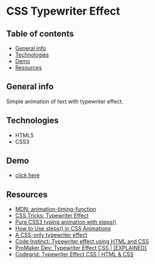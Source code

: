 # CSS Typewriter Effect

## Table of contents
* [General info](#general-info)
* [Technologies](#technologies)
* [Demo](#demo)
* [Resources](#resources)

## General info

Simple animation of text with typewriter effect.

## Technologies

* HTML5
* CSS3

## Demo

- [click here](https://mikulew.github.io/css-typewriter-effect/)

## Resources

- [MDN: animation-timing-function](https://developer.mozilla.org/en-US/docs/Web/CSS/animation-timing-function)
- [CSS Tricks: Typewriter Effect](https://css-tricks.com/snippets/css/typewriter-effect/)
- [Pure CSS3 typing animation with steps()](https://lea.verou.me/2011/09/pure-css3-typing-animation-with-steps/)
- [How to Use steps() in CSS Animations](https://designmodo.com/steps-css-animations/)
- [A CSS-only typewriter effect](https://www.stefanjudis.com/snippets/a-css-only-typewriter-effect/)
- [Code Instinct: Typewriter effect using HTML and CSS](https://www.youtube.com/watch?v=Os_44j2prV8)
- [ProMaker Dev: Typewriter Effect CSS | [EXPLAINED]](https://www.youtube.com/watch?v=Sm1CYfuIKM8)
- [Codegrid: Typewriter Effect CSS | HTML & CSS](https://www.youtube.com/watch?v=9ciubFUYYuM)
